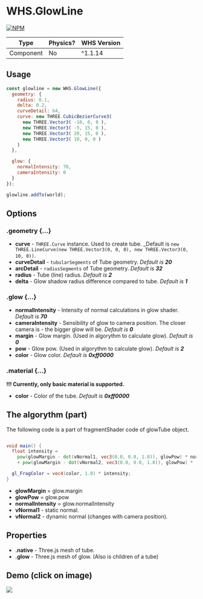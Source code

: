 # WHS.GlowLine

[![NPM](https://nodei.co/npm/whs-component-glowline.png)](https://nodei.co/npm/whs-component-glowline/)

| Type | Physics? | WHS Version |
|------|----------|-------------|
| Component | No  | ^1.1.14     |


## Usage

```javascript
const glowline = new WHS.GlowLine({
  geometry: {
    radius: 0.1,
    delta: 0.2,
    curveDetail: 64,
    curve: new THREE.CubicBezierCurve3(
      new THREE.Vector3( -10, 0, 0 ),
      new THREE.Vector3( -5, 15, 0 ),
      new THREE.Vector3( 20, 15, 0 ),
      new THREE.Vector3( 10, 0, 0 )
    )
  },

  glow: {
    normalIntensity: 70,
    cameraIntensity: 0
  }
});

glowline.addTo(world);
```

## Options

### .geometry {...}

- **curve** - `THREE.Curve` instance. Used to create tube. _Default is `new THREE.LineCurve(new THREE.Vector3(0, 0, 0), new THREE.Vector3(0, 10, 0))`. 
- **curveDetail** - `tubularSegments` of Tube geometry. _Default is **20**_
- **arcDetail** - `radiusSegments` of Tube geometry. _Default is **32**_
- **radius** - Tube (line) radius. _Default is **2**_
- **delta** - Glow shadow radius difference compared to tube. _Default is **1**_

### .glow {...}

- **normalIntensity** - Intensity of normal calculations in glow shader. _Default is **70**_
- **cameraIntensity** - Sensibility of glow to camera position. The closer camera is - the bigger glow will be. _Default is **0**_
- **margin** - Glow margin. (Used in algorythm to calculate glow). _Default is **0**_
- **pow** - Glow pow. (Used in algorythm to calculate glow). _Default is **2**_
- **color** - Glow color. _Default is **0xff0000**_

### .material {...}

**!!! Currently, only basic material is supported.**

- **color** - Color of the tube. _Default is **0xff0000**_

## The algorythm (part)

The following code is a part of fragmentShader code of glowTube object.

```glsl

void main() {
  float intensity = 
    pow(glowMargin - dot(vNormal1, vec3(0.0, 0.0, 1.0)), glowPow) * normalIntensity
    + pow(glowMargin - dot(vNormal2, vec3(0.0, 0.0, 1.0)), glowPow) * (1.00 - normalIntensity);

  gl_FragColor = vec4(color, 1.0) * intensity;
}

```

- **glowMargin** = glow.margin
- **glowPow** = glow.pow
- **normalIntensity** = glow.normalIntensity
- **vNormal1** - static normal.
- **vNormal2** - dynamic normal (changes with camera position).

## Properties

- **.native** - Three.js mesh of tube.
- **.glow** - Three.js mesh of glow. (Also is children of a tube)

## Demo (click on image)

[![](https://d1zjcuqflbd5k.cloudfront.net/files/acc_533906/cx2a?response-content-disposition=inline;%20filename=Shot%2011222016-11%3A20.png&Expires=1479849937&Signature=dxaEF7EDW8lxvh8ddVYuOI8Eq-7zRKcmLCWqZq1DuLQSZ1I0PRkzW-1lNQ9ymq6DnN50a57PsHynTK4-~ZaNrmKz0vAQMNsw2ZXNODpy33G0BcVjKFEBi5gxf2lRk66pRnQ1mN2gF3eDZikMe-F8UBVG8DUjz9M0ZCUATA1P9XY_&Key-Pair-Id=APKAJTEIOJM3LSMN33SA)](http://whsjs.io/whs-component-glowline/examples/)
